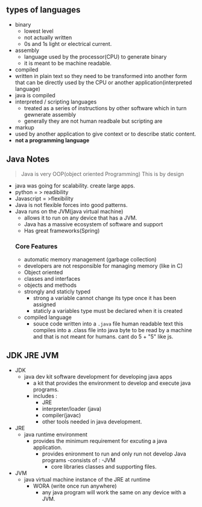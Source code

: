 ## types of languages
- binary
  - lowest level
  - not actually written
  - 0s and 1s light or electrical current. 
- assembly
   - language used by the processor(CPU) to generate binary
   - it is meant to be machine readable.
- compiled 
 - written in plain text so they need to be transformed into 
 another form that can be directly used by the CPU
 or another application(interpreted language)
 - java is compiled
- interpreted / scripting languages
     - treated as a series of instructions by other software which in turn gewnerate assembly 
    - generally they are not human readbale but scripting are
- markup
- used by another application to give context or to describe static content.
- **not a programming language**
## Java Notes
> Java is very OOP(object oriented Programming) This is by design
- java was going for scalability. create large apps.
- python = > readibility 
- Javascript = >flexibility
- Java is not flexible forces into good patterns. 
- Java runs on the JVM(java virtual machine)
   - allows it to run on any device that has a JVM.
   - Java has a massive ecosystem of software and support
   - Has great frameworks(Spring)
   ### **Core Features**
   - automatic memory management (garbage collection)
   - developers are not responsible for managing memory (like in C)
   - Object oriented
   - classes and interfaces
   - objects and methods
   - strongly and staticly typed
      - strong a variable cannot change its type once it has been assigned
      - staticly a variables type must be declared when it is created
    - compiled language
      - souce code written into a `.java` file human readable text
      this compiles into a .class file into java byte to be read by a machine and that is not meant for humans.
      cant do 5 + "5" like js.
## JDK JRE JVM
- JDK
  - java dev kit software development for developing java apps
    - a kit that provides the environment to develop and execute java programs.
    - includes :
      - JRE
      - interpreter/loader (java)
      - compiler(javac)
      - other tools needed in java development.
- JRE
  - java runtime environment
    - provides the minimum requirement for excuting a java application.
      - provides enironment to run and only run not develop Java programs
      -consists of :
        -JVM
        - core libraries classes and supporting files.
- JVM 
  - java virtual machine instance of the JRE at runtime
    - WORA (write once run anywhere)
      - any java program will work the same on any device with a JVM.
      
